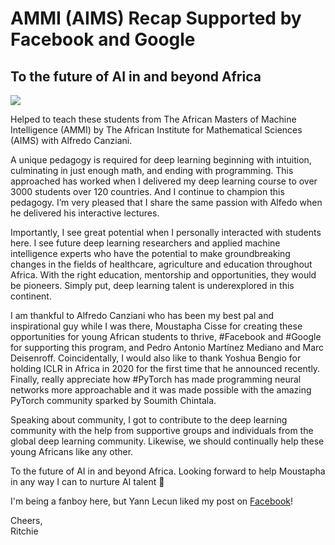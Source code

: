 # AMMI (AIMS) Recap Supported by Facebook and Google

## To the future of AI in and beyond Africa

![](https://res.cloudinary.com/ritchieng/image/upload/v1542700156/ritchieng.com/ammi_facebook_google_2018/ammi_students_2018.jpg)

Helped to teach these students from The African Masters of Machine Intelligence (AMMI) by The African Institute for Mathematical Sciences (AIMS) with Alfredo Canziani.

A unique pedagogy is required for deep learning beginning with intuition, culminating in just enough math, and ending with programming. This approached has worked when I delivered my deep learning course to over 3000 students over 120 countries. And I continue to champion this pedagogy. I’m very pleased that I share the same passion with Alfedo when he delivered his interactive lectures.

Importantly, I see great potential when I personally interacted with students here. I see future deep learning researchers and applied machine intelligence experts who have the potential to make groundbreaking changes in the fields of healthcare, agriculture and education throughout Africa. With the right education, mentorship and opportunities, they would be pioneers. Simply put, deep learning talent is underexplored in this continent.

I am thankful to Alfredo Canziani who has been my best pal and inspirational guy while I was there, Moustapha Cisse for creating these opportunities for young African students to thrive, #Facebook and #Google for supporting this program, and Pedro Antonio Martínez Mediano and Marc Deisenroff. Coincidentally, I would also like to thank Yoshua Bengio for holding ICLR in Africa in 2020 for the first time that he announced recently. Finally, really appreciate how #PyTorch has made programming neural networks more approachable and it was made possible with the amazing PyTorch community sparked by Soumith Chintala.

Speaking about community, I got to contribute to the deep learning community with the help from supportive groups and individuals from the global deep learning community. Likewise, we should continually help these young Africans like any other.

To the future of AI in and beyond Africa. Looking forward to help Moustapha in any way I can to nurture AI talent 🙂

I'm being a fanboy here, but Yann Lecun liked my post on [Facebook](https://www.facebook.com/ritchiengz/posts/2267714723302661)! 

Cheers,
<br />Ritchie